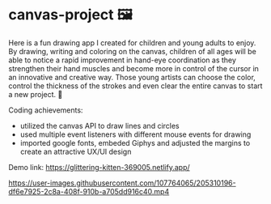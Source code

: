 # canvas-project 🖼
Here is a fun drawing app I created for children and young adults to enjoy. By drawing, writing and coloring on the canvas, children of all ages will be able to notice a rapid improvement in 
hand-eye coordination as they strengthen their hand muscles and become more in control of the cursor in an innovative and creative way. Those young artists can choose the color, control the thickness
of the strokes and even clear the entire canvas to start a new project. 🎨

Coding achievements:

- utilized the canvas API to draw lines and circles
- used multiple event listeners with different mouse events for drawing
- imported google fonts, embeded Giphys and adjusted the margins to create an attractive UX/UI design

Demo link: https://glittering-kitten-369005.netlify.app/



https://user-images.githubusercontent.com/107764065/205310196-df6e7925-2c8a-408f-910b-a705dd916c40.mp4

